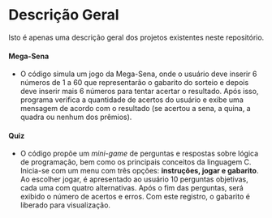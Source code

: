 # Descrição Geral

Isto é apenas uma descrição geral dos projetos existentes neste repositório.



#### Mega-Sena

- O código simula um jogo da Mega-Sena, onde o usuário deve inserir 6 números de 1 a 60 que representarão o gabarito do sorteio e depois deve inserir mais 6 números para tentar acertar o resultado. Após isso, programa verifica a quantidade de acertos do usuário e exibe uma mensagem de acordo com o resultado (se acertou a sena, a quina, a quadra ou nenhum dos prêmios).

  

#### Quiz

- O código propõe um *mini-game* de perguntas e respostas sobre lógica de programação, bem como os principais conceitos da linguagem C. Inicia-se com um menu com três opções: **instruções, jogar e gabarito**. Ao escolher jogar, é apresentado ao usuário 10 perguntas objetivas, cada uma com quatro alternativas. Após o fim das perguntas, será exibido o número de acertos e erros. Com este registro, o gabarito é liberado para visualização.

